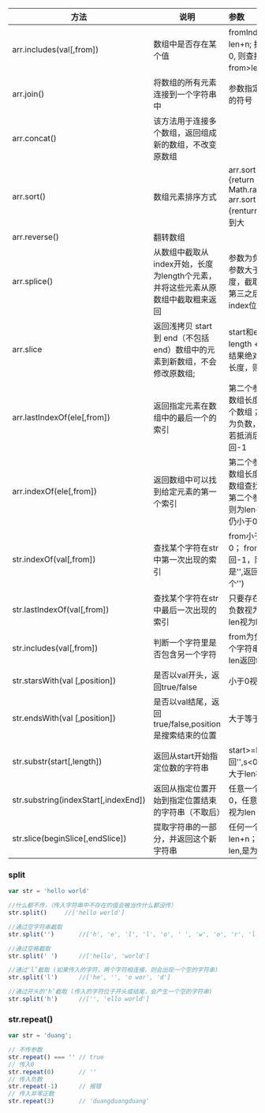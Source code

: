 | 方法                                   | 说明                                       | 参数                                       |
| ------------------------------------ | ---------------------------------------- | :--------------------------------------- |
| arr.includes(val[,from])             | 数组中是否存在某个值                               | fromIndex为负数，len+n; 抵消后仍小于0, 则查找整个数组； from>len,返回false; |
| arr.join()                           | 将数组的所有元素连接到一个字符串中                        | 参数指定连接字符串的符号                             |
| arr.concat()                         | 该方法用于连接多个数组，返回组成新的数组，不改变原数组              |                                          |
| arr.sort()                           | 数组元素排序方式                                 | arr.sort(function(a,b){return 0.5-Math.random();}) arr.sort(function(a,b){renturn a - b})从小到大 |
| arr.reverse()                        | 翻转数组                                     |                                          |
| arr.splice()                         | 从数组中截取从index开始，长度为length个元素，并将这些元素从原数组中截取粗来返回 | 参数为负，被当作0；参数大于等于数组长度，截取不到返回[];第三之后个参数为从index位添加的值； |
| arr.slice                            | 返回浅拷贝 start 到 end（不包括end）数组中的元素到新数组，不会修改原数组; | start和end为负数，length + start/end 若结果绝对值大于等于长度，则被当作0 |
| arr.lastIndexOf(ele[,from])          | 返回指定元素在数组中的最后一个的索引                       | 第二个参数大于等于数组长度，则查找整个数组；第二个参数为负数，则为len+n; 若抵消后仍小于0,则返回-1 |
| arr.indexOf(ele[,from])              | 返回数组中可以找到给定元素的第一个索引                      | 第二个参数大于等于数组长度，则超出了数组查找，返回-1；第二个参数为负数，则为len+n；若抵消后仍小于0，则从0开始 |
| str.indexOf(val[,from])              | 查找某个字符在str中第一次出现的索引                      | from小于0如同传入0； from>=len返回-1，除非查找的是'',返回len(末尾有一个'') |
| str.lastIndexOf(val[,from])          | 查找某个字符在str中最后一次出现的索引                     | 只要存在就能找到。负数视为0，大于等于len视为len              |
| str.includes(val[,from])             | 判断一个字符里是否包含另一个字符                         | from为负数，查找整个字符串；大于等于len返回false           |
| str.starsWith(val [,position])       | 是否以val开头，返回true/false                    | 小于0视为0                                   |
| str.endsWith(val [,position])        | 是否以val结尾，返回true/false,position是搜索结束的位置   | 大于等于len视为len                             |
| str.substr(start[,length])           | 返回从start开始指定位数的字符串                       | start>=len返回'',s<0,len+s绝对值大于len视为0      |
| str.substring(indexStart[,indexEnd]) | 返回从指定位置开始到指定位置结束的字符串（不取后）                | 任意一个小于0视为0，任意一个大于len视为len                |
| str.slice(beginSlice[,endSlice])     | 提取字符串的一部分，并返回这个新字符串                      | 任何一个<0;是为len+n；绝对值大于len,是为0；             |

### split


```javascript
var str = 'hello world'

//什么都不传，（传入字符串中不存在的值会被当作什么都没传）
str.split()		//['hello world']

//通过空字符串截取
str.split('')		//['h', 'e', 'l', 'l', 'o', ' ', 'w', 'o', 'r', 'l', 'd']

//通过空格截取
str.split(' ')		//['hello', 'world']

//通过‘l’截取 (如果传入的字符，两个字符相连接，则会出现一个空的字符串)
str.split('l')		//['he', '', 'o wor', 'd']

//通过开头的‘h’截取 (传入的字符位于开头或结尾，会产生一个空的字符串)
str.split('h')		//['', 'ello world']
```
### str.repeat()

```javascript
var str = 'duang';

// 不传参数
str.repeat() === '' // true
// 传入0
str.repeat(0) 		// ''
// 传入负数
str.repeat(-1)		// 报错
// 传入非零正数
str.repeat(3)		// 'duangduangduang'
```

